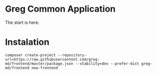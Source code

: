 # Greg Common Application

The start is here.

# Instalation

`composer create-project --repository-url=https://raw.githubusercontent.com/greg-md/frontend/master/package.json --stability=dev --prefer-dist greg-md/frontend new-frontend`
